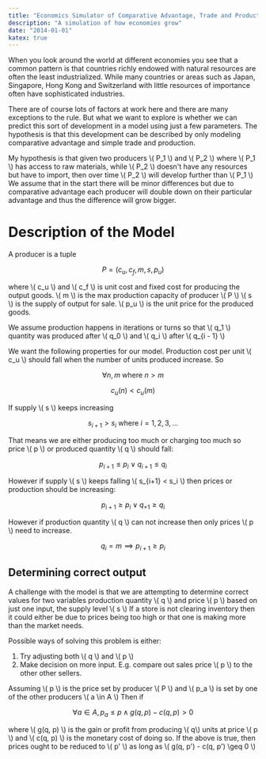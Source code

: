 ```yaml
---
title: "Economics Simulator of Comparative Advantage, Trade and Production"
description: "A simulation of how economies grow"
date: "2014-01-01"
katex: true
---
```



When you look around the world at different economies you see that a common pattern is that countries richly endowed with natural resources are often the least industrialized. While many countries or areas such as Japan, Singapore, Hong Kong and Switzerland with little resources of importance often have sophisticated industries.

There are of course lots of factors at work here and there are many exceptions to the rule. But what we want to explore is whether we can predict this sort of development in a model using just a few parameters. The hypothesis is that this development can be described by only modeling comparative advantage and simple trade and production.

My hypothesis is that given two producers \\( P_1 \\) and \\( P_2 \\) where \\( P_1 \\) has access to raw materials, while \\( P_2 \\) doesn't have any resources but have to import, then over time \\( P_2 \\) will develop further than \\( P_1 \\) We assume that in the start there will be minor differences but due to comparative advantage each producer will double down on their particular advantage and thus the difference will grow bigger.

# Description of the Model

A producer is a tuple 

$$ P = (c_u, c_f, m, s, p_u) $$

where \\( c_u \\) and \\( c_f \\) is unit cost and fixed cost for producing the output goods. \\( m \\) is the max production capacity of producer \\( P \\) \\( s \\) is the supply of output for sale. \\( p_u \\) is the unit price for the produced goods.

We assume production happens in iterations or turns so that \\( q_1 \\) quantity was produced after \\( q_0 \\) and \\( q_i \\) after \\( q_{i - 1} \\)

We want the following properties for our model. Production cost per unit \\( c_u \\) should fall when the number of units produced increase. So

$$ \forall n, m \textrm{ where } n > m $$

$$ c_u(n) < c_u(m) $$

If supply \\( s \\) keeps increasing

$$ s_{i + 1} > s_i \textrm{ where } i = 1, 2, 3, ... $$

That means we are either producing too much or charging too much so price \\( p \\) or produced quantity \\( q \\) should fall:

$$ p_{i + 1} \leq p_i \lor q_{i + 1} \leq q_i $$


However if supply \\( s \\) keeps falling \\( s_{i+1} < s_i \\) then prices or production should be increasing:

$$ p_{i+1} \geq p_i \lor q_{+1} \geq q_i $$

However if production quantity \\( q \\) can not increase then only prices \\( p \\) need to increase.

$$ q_i = m \implies p_{i+1} \geq p_i$$

## Determining correct output

A challenge with the model is that we are attempting to determine correct values for two variables production quantity \\( q \\) and price \\( p \\) based on just one input, the supply level \\( s \\) If a store is not clearing inventory then it could either be due to prices being too high or that one is making more than the market needs.

Possible ways of solving this problem is either:

1. Try adjusting both \\( q \\) and \\( p \\)
2. Make decision on more input. E.g. compare out sales price \\( p \\) to the other other sellers.


Assuming \\( p \\) is the price set by producer \\( P \\) and \\( p_a \\) is set by one of the other producers \\( a \in A \\) Then if

$$ \forall a \in A, p_a \leq p \land g(q, p) - c(q, p) > 0 $$

where \\( g(q, p) \\) is the gain or profit from producing \\( q\\) units at price \\( p \\) and \\( c(q, p) \\) is the monetary cost of doing so. If the above is true, then prices ought to  be reduced to \\( p' \\) as long as \\(  g(q, p') - c(q, p') \geq 0 \\)